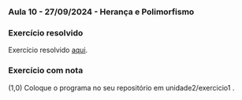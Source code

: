 ### Aula 10 - 27/09/2024 - Herança e Polimorfismo

### Exercício resolvido

Exercício resolvido [aqui](exercicio3_0.md).

### Exercício com nota

(1,0) Coloque o programa no seu repositório em unidade2/exercicio1 .
